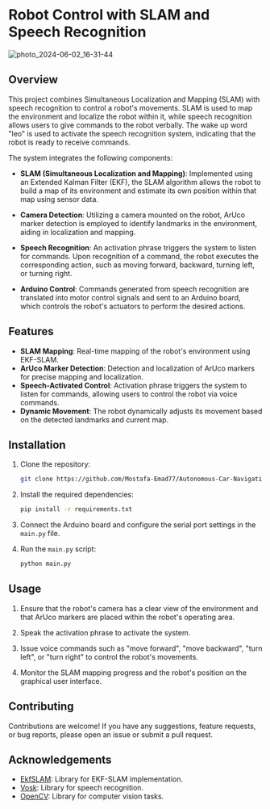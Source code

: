# Robot Control with SLAM and Speech Recognition

![photo_2024-06-02_16-31-44](https://github.com/Mostafa-Emad77/Autonomous-Car-Navigation-using-ArUco-Markers-and-Voice-Assistant/assets/66144435/a35a5544-9000-4ffd-b683-231033dcf851)

## Overview

This project combines Simultaneous Localization and Mapping (SLAM) with speech recognition to control a robot's movements. SLAM is used to map the environment and localize the robot within it, while speech recognition allows users to give commands to the robot verbally. The wake up word "leo" is used to activate the speech recognition system, indicating that the robot is ready to receive commands.

The system integrates the following components:

- **SLAM (Simultaneous Localization and Mapping)**: Implemented using an Extended Kalman Filter (EKF), the SLAM algorithm allows the robot to build a map of its environment and estimate its own position within that map using sensor data.

- **Camera Detection**: Utilizing a camera mounted on the robot, ArUco marker detection is employed to identify landmarks in the environment, aiding in localization and mapping.

- **Speech Recognition**: An activation phrase triggers the system to listen for commands. Upon recognition of a command, the robot executes the corresponding action, such as moving forward, backward, turning left, or turning right.

- **Arduino Control**: Commands generated from speech recognition are translated into motor control signals and sent to an Arduino board, which controls the robot's actuators to perform the desired actions.

## Features

- **SLAM Mapping**: Real-time mapping of the robot's environment using EKF-SLAM.
- **ArUco Marker Detection**: Detection and localization of ArUco markers for precise mapping and localization.
- **Speech-Activated Control**: Activation phrase triggers the system to listen for commands, allowing users to control the robot via voice commands.
- **Dynamic Movement**: The robot dynamically adjusts its movement based on the detected landmarks and current map.

## Installation

1. Clone the repository:

   ```bash
   git clone https://github.com/Mostafa-Emad77/Autonomous-Car-Navigation-using-ArUco-Markers-and-Voice-Assistant
   ```

2. Install the required dependencies:

   ```bash
   pip install -r requirements.txt
   ```

3. Connect the Arduino board and configure the serial port settings in the `main.py` file.

4. Run the `main.py` script:

   ```bash
   python main.py
   ```

## Usage

1. Ensure that the robot's camera has a clear view of the environment and that ArUco markers are placed within the robot's operating area.

2. Speak the activation phrase to activate the system.

3. Issue voice commands such as "move forward", "move backward", "turn left", or "turn right" to control the robot's movements.

4. Monitor the SLAM mapping progress and the robot's position on the graphical user interface.

## Contributing

Contributions are welcome! If you have any suggestions, feature requests, or bug reports, please open an issue or submit a pull request.

## Acknowledgements

- [EkfSLAM](https://github.com/your_username/ekf-slam): Library for EKF-SLAM implementation.
- [Vosk](https://github.com/your_username/vosk): Library for speech recognition.
- [OpenCV](https://github.com/opencv/opencv): Library for computer vision tasks.
